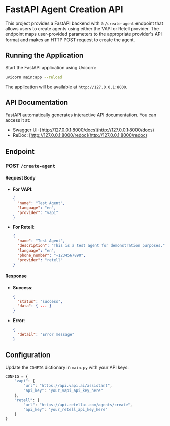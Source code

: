 # FastAPI Agent Creation API

This project provides a FastAPI backend with a `/create-agent` endpoint that allows users to create agents using either the VAPI or Retell provider. The endpoint maps user-provided parameters to the appropriate provider's API format and makes an HTTP POST request to create the agent.



## Running the Application
Start the FastAPI application using Uvicorn:
```bash
uvicorn main:app --reload
```
The application will be available at `http://127.0.0.1:8000`.

## API Documentation
FastAPI automatically generates interactive API documentation. You can access it at:
- Swagger UI: [http://127.0.0.1:8000/docs](http://127.0.0.1:8000/docs)
- ReDoc: [http://127.0.0.1:8000/redoc](http://127.0.0.1:8000/redoc)

## Endpoint
### POST `/create-agent`
#### Request Body
- **For VAPI**:
  ```json
  {
    "name": "Test Agent",
    "language": "en",
    "provider": "vapi"
  }
  ```

- **For Retell**:
  ```json
  {
    "name": "Test Agent",
    "description": "This is a test agent for demonstration purposes.",
    "language": "en",
    "phone_number": "+1234567890",
    "provider": "retell"
  }
  ```

#### Response
- **Success**:
  ```json
  {
    "status": "success",
    "data": { ... }
  }
  ```
- **Error**:
  ```json
  {
    "detail": "Error message"
  }
  ```

## Configuration
Update the `CONFIG` dictionary in `main.py` with your API keys:
```python
CONFIG = {
    "vapi": {
        "url": "https://api.vapi.ai/assistant",
        "api_key": "your_vapi_api_key_here"
    },
    "retell": {
        "url": "https://api.retellai.com/agents/create",
        "api_key": "your_retell_api_key_here"
    }
}
```


